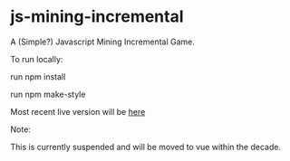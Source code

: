 # js-mining-incremental
A (Simple?) Javascript Mining Incremental Game. 


To run locally: 

run npm install 

run npm make-style 


Most recent live version will be [here](https://thummper.net/projects/games/incremental/)


Note:

This is currently suspended and will be moved to vue within the decade. 

